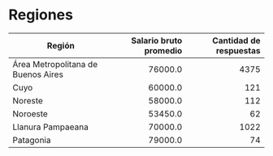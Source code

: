 # Regiones


| Región | Salario bruto promedio | Cantidad de respuestas |
| ------ | ----------------------:| ----------------------:|
| Área Metropolitana de Buenos Aires | 76000.0 | 4375 |
| Cuyo | 60000.0 | 121 |
| Noreste | 58000.0 | 112 |
| Noroeste | 53450.0 | 62 |
| Llanura Pampaeana | 70000.0 | 1022 |
| Patagonia | 79000.0 | 74 |
